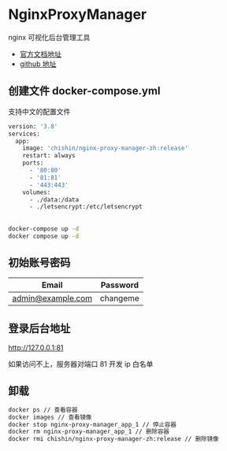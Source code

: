 # NginxProxyManager

nginx 可视化后台管理工具

- [官方文档地址](https://nginxproxymanager.com/guide/)
- [github 地址](https://github.com/NginxProxyManager/nginx-proxy-manager)

## 创建文件 docker-compose.yml

支持中文的配置文件

```bash
version: '3.8'
services:
  app:
    image: 'chishin/nginx-proxy-manager-zh:release'
    restart: always
    ports:
      - '80:80'
      - '81:81'
      - '443:443'
    volumes:
      - ./data:/data
      - ./letsencrypt:/etc/letsencrypt
```

##

```bash
docker-compose up -d
docker compose up -d
```

## 初始账号密码

|       Email       | Password |
| :---------------: | :------: |
| admin@example.com | changeme |

## 登录后台地址

http://127.0.0.1:81

如果访问不上，服务器对端口 81 开发 ip 白名单

## 卸载

```bash
docker ps // 查看容器
docker images // 查看镜像
docker stop nginx-proxy-manager_app_1 // 停止容器
docker rm nginx-proxy-manager_app_1 // 删除容器
docker rmi chishin/nginx-proxy-manager-zh:release // 删除镜像
```
